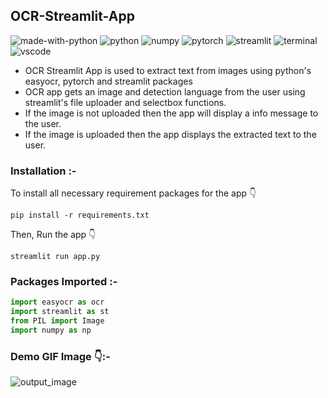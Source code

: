 ## OCR-Streamlit-App
![made-with-python](https://img.shields.io/badge/Made%20with-Python-1f425f.svg)
![python](https://img.shields.io/badge/Python-14354C?logo=python&logoColor=white)
![numpy](https://img.shields.io/badge/Numpy-777BB4?logo=numpy&logoColor=white)
![pytorch](https://img.shields.io/badge/PyTorch-EE4C2C?logo=PyTorch&logoColor=white)
![streamlit](https://img.shields.io/badge/Streamlit-FF4B4B?&logo=streamlit&logoColor=white)
![terminal](https://img.shields.io/badge/Windows%20Terminal-4D4D4D?&logo=Windows%20terminal&logoColor=white)
![vscode](https://img.shields.io/badge/Visual_Studio_Code-0078D4?&logo=visual%20studio%20code&logoColor=white)

- OCR Streamlit App is used to extract text from images using python's easyocr, pytorch and streamlit packages
- OCR app gets an image and detection language from the user using streamlit's file uploader and selectbox functions.
- If the image is not uploaded then the app will display a info message to the user.
- If the image is uploaded then the app displays the extracted text to the user.

### Installation :- 
To install all necessary requirement packages for the app 👇
```
pip install -r requirements.txt
```
Then, Run the app 👇
```
streamlit run app.py
```

### Packages Imported :- 
```python
import easyocr as ocr
import streamlit as st
from PIL import Image
import numpy as np
```

### Demo GIF Image 👇:- 
![output_image](images/demo.gif)
